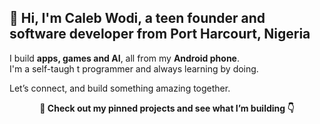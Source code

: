 ## 👋 Hi, I'm Caleb Wodi, a teen founder and software developer from Port Harcourt, Nigeria

I build **apps, games and AI**, all from my **Android phone**.  
I'm a self-taugh t programmer and always learning by doing.

Let’s connect, and build something amazing together.

<p align="center"><strong>📌 Check out my pinned projects and see what I’m building 👇</strong></p>
